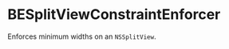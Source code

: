 BESplitViewConstraintEnforcer
=============================

Enforces minimum widths on an `NSSplitView`.
